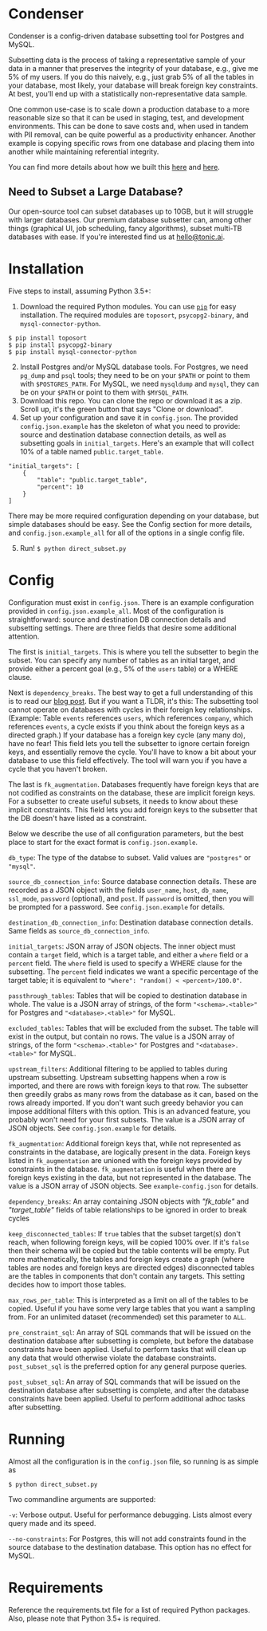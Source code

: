 # Condenser

Condenser is a config-driven database subsetting tool for Postgres and MySQL.

Subsetting data is the process of taking a representative sample of your data in a manner that preserves the integrity 
of your database, e.g., give me 5% of my users. If you do this naively, e.g., just grab 5% of all the tables in your 
database, most likely, your database will break foreign key constraints. At best, you’ll end up with a statistically 
non-representative data sample.

One common use-case is to scale down a production database to a more reasonable size so that it can be used in staging, 
test, and development environments. This can be done to save costs and, when used in tandem with PII removal, can be 
quite powerful as a productivity enhancer. Another example is copying specific rows from one database and placing them 
into another while maintaining referential integrity.

You can find more details about how we built this [here](https://www.tonic.ai/blog/condenser-a-database-subsetting-tool)
and [here](https://www.tonic.ai/blog/condenser-v2/).

## Need to Subset a Large Database?

Our open-source tool can subset databases up to 10GB, but it will struggle with larger databases. Our premium database 
subsetter can, among other things (graphical UI, job scheduling, fancy algorithms), subset multi-TB databases with ease.
If you're interested find us at [hello@tonic.ai](mailto:hello@tonic.ai).

# Installation

Five steps to install, assuming Python 3.5+:

1. Download the required Python modules. You can use [`pip`](https://pypi.org/project/pip/) for easy installation. 
   The required modules are `toposort`, `psycopg2-binary`, and `mysql-connector-python`.
```
$ pip install toposort
$ pip install psycopg2-binary
$ pip install mysql-connector-python
```
2. Install Postgres and/or MySQL database tools. For Postgres, we need `pg_dump` and `psql` tools; they need to be on 
   your `$PATH` or point to them with `$POSTGRES_PATH`. For MySQL, we need `mysqldump` and `mysql`, they can be on your
   `$PATH` or point to them with `$MYSQL_PATH`.
3. Download this repo. You can clone the repo or download it as a zip. Scroll up, it's the green button that says 
   "Clone or download".
4. Set up your configuration and save it in `config.json`. The provided `config.json.example` has the skeleton of what 
   you need to provide: source and destination database connection details, as well as subsetting goals in 
   `initial_targets`. Here's an example that will collect 10% of a table named `public.target_table`.
```
"initial_targets": [
    {
        "table": "public.target_table",
        "percent": 10
    }
]
```
There may be more required configuration depending on your database, but simple databases should be easy. See the Config
section for more details, and `config.json.example_all` for all of the options in a single config file.

5. Run! `$ python direct_subset.py`

# Config

Configuration must exist in `config.json`. There is an example configuration provided in `config.json.example_all`. Most
of the configuration is straightforward: source and destination DB connection details and subsetting settings. There are 
three fields that desire some additional attention.

The first is `initial_targets`. This is where you tell the subsetter to begin the subset. You can specify any number of 
tables as an initial target, and provide either a percent goal (e.g., 5% of the `users` table) or a WHERE clause.

Next is `dependency_breaks`. The best way to get a full understanding of this is to read our 
[blog post](https://www.tonic.ai/post/condenser-a-database-subsetting-tool). But if you want a TLDR, it's this: 
The subsetting tool cannot operate on databases with cycles in their foreign key relationships. (Example: Table 
`events` references `users`, which references `company`, which references `events`, a cycle exists if you think 
about the foreign keys as a directed graph.) If your database has a foreign key cycle (any many do), have no fear! 
This field lets you tell the subsetter to ignore certain foreign keys, and essentially remove the cycle. You'll have to 
know a bit about your database to use this field effectively. The tool will warn you if you have a cycle that you 
haven't broken.

The last is `fk_augmentation`. Databases frequently have foreign keys that are not codified as constraints on the 
database, these are implicit foreign keys. For a subsetter to create useful subsets, it needs to know about these 
implicit constraints. This field lets you add foreign keys to the subsetter that the DB doesn't have listed as a 
constraint.

Below we describe the use of all configuration parameters, but the best place to start for the exact format is 
`config.json.example`.

`db_type`: The type of the databse to subset. Valid values are `"postgres"` or `"mysql"`.

`source_db_connection_info`: Source database connection details. These are recorded as a JSON object with the fields
`user_name`, `host`, `db_name`, `ssl_mode`, `password` (optional), and `post`. If `password` is omitted, then you will 
be prompted for a password. See `config.json.example` for details.

`destination_db_connection_info`: Destination database connection details. Same fields as `source_db_connection_info`.

`initial_targets`: JSON array of JSON objects. The inner object must contain a `target` field, which is a target table, 
and either a `where` field or a `percent` field. The `where` field is used to specify a WHERE clause for the subsetting.
The `percent` field indicates we want a specific percentage of the target table; it is equivalent to 
`"where": "random() < <percent>/100.0"`.

`passthrough_tables`: Tables that will be copied to destination database in whole. The value is a JSON array of strings,
of the form `"<schema>.<table>"` for Postgres and `"<database>.<table>"` for MySQL.

`excluded_tables`: Tables that will be excluded from the subset. The table will exist in the output, but contain no 
rows. The value is a JSON array of strings, of the form `"<schema>.<table>"` for Postgres and `"<database>.<table>"` 
for MySQL.

`upstream_filters`: Additional filtering to be applied to tables during upstream subsetting. Upstream subsetting happens
when a row is imported, and there are rows with foreign keys to that row. The subsetter then greedily grabs as many rows
from the database as it can, based on the rows already imported. If you don't want such greedy behavior you can impose 
additional filters with this option. This is an advanced feature, you probably won't need for your first subsets. The 
value is a JSON array of JSON objects. See `config.json.example` for details.

`fk_augmentation`: Additional foreign keys that, while not represented as constraints in the database, are logically 
present in the data. Foreign keys listed in `fk_augmentation` are unioned with the foreign keys provided by constraints 
in the database. `fk_augmentation` is useful when there are foreign keys existing in the data, but not represented in 
the database. The value is a JSON array of JSON objects. See `example-config.json` for details.

`dependency_breaks`: An array containing JSON objects with *"fk_table"* and *"target_table"* fields of table 
relationships to be ignored in order to break cycles

`keep_disconnected_tables`: If `true` tables that the subset target(s) don't reach, when following foreign keys, will be
copied 100% over. If it's `false` then their schema will be copied but the table contents will be empty. Put more 
mathematically, the tables and foreign keys create a graph (where tables are nodes and foreign keys are directed edges) 
disconnected tables are the tables in components that don't contain any targets. This setting decides how to import 
those tables.

`max_rows_per_table`: This is interpreted as a limit on all of the tables to be copied. Useful if you have some very 
large tables that you want a sampling from. For an unlimited dataset (recommended) set this parameter to `ALL`.

`pre_constraint_sql`: An array of SQL commands that will be issued on the destination database after subsetting is 
complete, but before the database constraints have been applied. Useful to perform tasks that will clean up any data 
that would otherwise violate the database constraints. `post_subset_sql` is the preferred option for any general purpose
queries.

`post_subset_sql`: An array of SQL commands that will be issued on the destination database after subsetting is 
complete, and after the database constraints have been applied. Useful to perform additional adhoc tasks after 
subsetting.

# Running

Almost all the configuration is in the `config.json` file, so running is as simple as

```
$ python direct_subset.py
```

Two commandline arguments are supported:

`-v`: Verbose output. Useful for performance debugging. Lists almost every query made and its speed.

`--no-constraints`: For Postgres, this will not add constraints found in the source database to the destination 
database. This option has no effect for MySQL.

# Requirements

Reference the requirements.txt file for a list of required Python packages.  Also, please note that Python 3.5+ is 
required.
